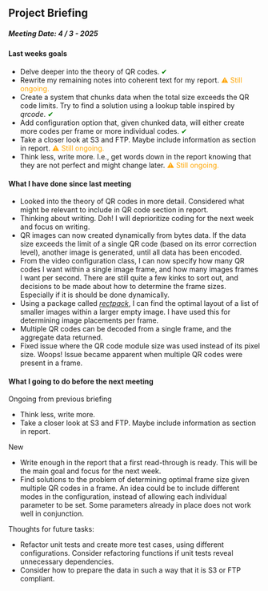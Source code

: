 ## Project Briefing

##### Meeting Date: 4 / 3 - 2025

#### Last weeks goals

- Delve deeper into the theory of QR codes. <span style="color:green;">&#x2714; </span>          
- Rewrite my remaining notes into coherent text for my report. <span style="color:orange;">&#x26A0; Still ongoing.</span>
- Create a system that chunks data when the total size exceeds the QR code limits. Try to find a solution using a lookup table inspired by _qrcode_. <span style="color:green;">&#x2714; </span> 
- Add configuration option that, given chunked data, will either create more codes per frame or more individual codes.  <span style="color:green;">&#x2714; </span> 
- Take a closer look at S3 and FTP. Maybe include information as section in report. <span style="color:orange;">&#x26A0; Still ongoing.</span>
- Think less, write more. I.e., get words down in the report knowing that they are not perfect and might change later. <span style="color:orange;">&#x26A0; Still ongoing.</span>





#### What I have done since last meeting
- Looked into the theory of QR codes in more detail. Considered what might be relevant to include in QR code section in report.
- Thinking about writing. Doh! I will deprioritize coding for the next week and focus on writing. 
- QR images can now created dynamically from bytes data. 
If the data size exceeds the limit of a single QR code (based on its error correction level), another image is generated, until all data has been encoded.
- From the video configuration class, I can now specify how many QR codes I want within a single image frame, and how many images frames I want per second. 
There are still quite a few kinks to sort out, and decisions to be made about how to determine the frame sizes. Especially if it is should be done dynamically.
- Using a package called _[rectpack](https://github.com/secnot/rectpack)_, I can find the optimal layout of a list of smaller images within a larger empty image. I have used this for determining image placements per frame. 
- Multiple QR codes can be decoded from a single frame, and the aggregate data returned.
- Fixed issue where the QR code module size was used instead of its pixel size. Woops! Issue became apparent when multiple QR codes were present in a frame.




#### What I going to do before the next meeting
Ongoing from previous briefing
- Think less, write more.
- Take a closer look at S3 and FTP. Maybe include information as section in report. 


New
- Write enough in the report that a first read-through is ready. This will be the main goal and focus for the next week.
- Find solutions to the problem of determining optimal frame size given multiple QR codes in a frame. 
An idea could be to include different modes in the configuration, instead of allowing each individual parameter to be set.
Some parameters already in place does not work well in conjunction. 

Thoughts for future tasks:
- Refactor unit tests and create more test cases, using different configurations. Consider refactoring functions if unit tests reveal unnecessary dependencies. 
- Consider how to prepare the data in such a way that it is S3 or FTP compliant.
